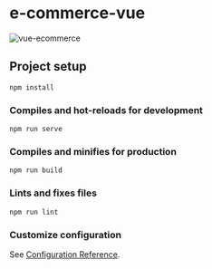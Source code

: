 # e-commerce-vue

![vue-ecommerce](https://user-images.githubusercontent.com/110597975/210420273-7387ec55-a0cf-4d37-b9d7-dd5d56247a14.png)


## Project setup
```
npm install
```

### Compiles and hot-reloads for development
```
npm run serve
```

### Compiles and minifies for production
```
npm run build
```

### Lints and fixes files
```
npm run lint
```

### Customize configuration
See [Configuration Reference](https://cli.vuejs.org/config/).
